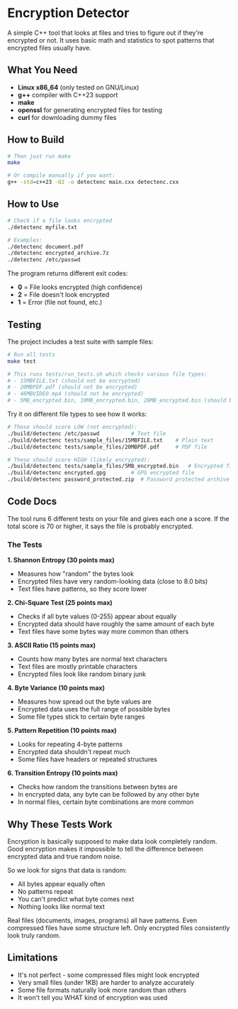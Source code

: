 # Encryption Detector

A simple C++ tool that looks at files and tries to figure out if they're encrypted or not. It uses basic math and statistics to spot patterns that encrypted files usually have.

## What You Need

- **Linux x86_64** (only tested on GNU/Linux)
- **g++** compiler with C++23 support
- **make**
- **openssl** for generating encrypted files for testing
- **curl** for downloading dummy files

## How to Build

```bash
# Then just run make
make

# Or compile manually if you want:
g++ -std=c++23 -O2 -o detectenc main.cxx detectenc.cxx
```

## How to Use

```bash
# Check if a file looks encrypted
./detectenc myfile.txt

# Examples:
./detectenc document.pdf
./detectenc encrypted_archive.7z
./detectenc /etc/passwd
```

The program returns different exit codes:

- **0** = File looks encrypted (high confidence)
- **2** = File doesn't look encrypted
- **1** = Error (file not found, etc.)

## Testing

The project includes a test suite with sample files:

```bash
# Run all tests
make test

# This runs tests/run_tests.sh which checks various file types:
# - 15MBFILE.txt (should not be encrypted)
# - 20MBPDF.pdf (should not be encrypted)
# - 46MBVIDEO.mp4 (should not be encrypted)
# - 5MB_encrypted.bin, 10MB_encrypted.bin, 20MB_encrypted.bin (should be encrypted)
```

Try it on different file types to see how it works:

```bash
# These should score LOW (not encrypted):
./build/detectenc /etc/passwd          # Text file
./build/detectenc tests/sample_files/15MBFILE.txt    # Plain text
./build/detectenc tests/sample_files/20MBPDF.pdf     # PDF file

# These should score HIGH (likely encrypted):
./build/detectenc tests/sample_files/5MB_encrypted.bin   # Encrypted file
./build/detectenc encrypted.gpg        # GPG encrypted file
./build/detectenc password_protected.zip  # Password protected archive
```

## Code Docs

The tool runs 6 different tests on your file and gives each one a score. If the total score is 70 or higher, it says the file is probably encrypted.

### The Tests

**1. Shannon Entropy (30 points max)**

- Measures how "random" the bytes look
- Encrypted files have very random-looking data (close to 8.0 bits)
- Text files have patterns, so they score lower

**2. Chi-Square Test (25 points max)**

- Checks if all byte values (0-255) appear about equally
- Encrypted data should have roughly the same amount of each byte
- Text files have some bytes way more common than others

**3. ASCII Ratio (15 points max)**

- Counts how many bytes are normal text characters
- Text files are mostly printable characters
- Encrypted files look like random binary junk

**4. Byte Variance (10 points max)**

- Measures how spread out the byte values are
- Encrypted data uses the full range of possible bytes
- Some file types stick to certain byte ranges

**5. Pattern Repetition (10 points max)**

- Looks for repeating 4-byte patterns
- Encrypted data shouldn't repeat much
- Some files have headers or repeated structures

**6. Transition Entropy (10 points max)**

- Checks how random the transitions between bytes are
- In encrypted data, any byte can be followed by any other byte
- In normal files, certain byte combinations are more common

## Why These Tests Work

Encryption is basically supposed to make data look completely random. Good encryption makes it impossible to tell the difference between encrypted data and true random noise.

So we look for signs that data is random:

- All bytes appear equally often
- No patterns repeat
- You can't predict what byte comes next
- Nothing looks like normal text

Real files (documents, images, programs) all have patterns. Even compressed files have some structure left. Only encrypted files consistently look truly random.

## Limitations

- It's not perfect - some compressed files might look encrypted
- Very small files (under 1KB) are harder to analyze accurately
- Some file formats naturally look more random than others
- It won't tell you WHAT kind of encryption was used
